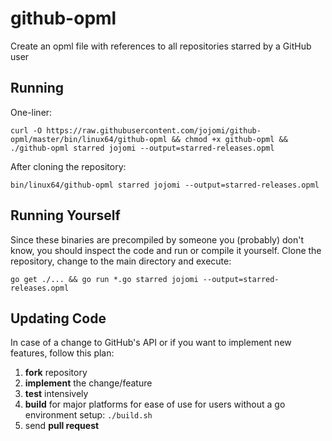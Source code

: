 # github-opml

Create an opml file with references to all repositories starred by a GitHub user


## Running

One-liner:

    curl -O https://raw.githubusercontent.com/jojomi/github-opml/master/bin/linux64/github-opml && chmod +x github-opml && ./github-opml starred jojomi --output=starred-releases.opml

After cloning the repository:

    bin/linux64/github-opml starred jojomi --output=starred-releases.opml



## Running Yourself

Since these binaries are precompiled by someone you (probably) don't know, you should inspect the code and run or compile it yourself. Clone the repository, change to the main directory and execute:

    go get ./... && go run *.go starred jojomi --output=starred-releases.opml


## Updating Code

In case of a change to GitHub's API or if you want to implement new features, follow this plan:

1. **fork** repository
1. **implement** the change/feature
1. **test** intensively
1. **build** for major platforms for ease of use for users without a go environment setup: `./build.sh`
1. send **pull request**